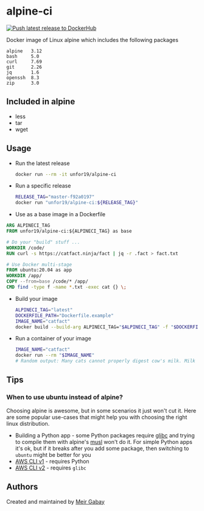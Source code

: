 # alpine-ci

[![Push latest release to DockerHub](https://github.com/unfor19/alpine-ci/workflows/Push%20latest%20release%20to%20DockerHub/badge.svg)](https://github.com/unfor19/alpine-ci/actions?query=workflow%3A%22Push+latest+release+to+DockerHub%22)

Docker image of Linux alpine which includes the following packages

<!-- replacer_start -->

```
alpine   3.12
bash     5.0
curl     7.69
git      2.26
jq       1.6
openssh  8.3
zip      3.0
```

<!-- replacer_end -->

## Included in alpine

- less
- tar
- wget

## Usage

- Run the latest release

  ```bash
  docker run --rm -it unfor19/alpine-ci
  ```

- Run a specific release
  ```bash
  RELEASE_TAG="master-f92a0197"
  docker run "unfor19/alpine-ci:${RELEASE_TAG}"
  ```

- Use as a base image in a Dockerfile

```dockerfile
ARG ALPINECI_TAG
FROM unfor19/alpine-ci:${ALPINECI_TAG} as base

# Do your "build" stuff ...
WORKDIR /code/
RUN curl -s https://catfact.ninja/fact | jq -r .fact > fact.txt

# Use Docker multi-stage
FROM ubuntu:20.04 as app
WORKDIR /app/
COPY --from=base /code/* /app/
CMD find -type f -name *.txt -exec cat {} \;
```

- Build your image

  ```bash
  ALPINECI_TAG="latest"
  DOCKERFILE_PATH="Dockerfile.example"
  IMAGE_NAME="catfact"
  docker build --build-arg ALPINECI_TAG="$ALPINECI_TAG" -f "$DOCKERFILE_PATH" -t "$IMAGE_NAME" .
  ```

- Run a container of your image
  ```bash
  IMAGE_NAME="catfact"
  docker run --rm "$IMAGE_NAME"
  # Random output: Many cats cannot properly digest cow's milk. Milk and milk products give them diarrhea.
  ```

## Tips

### When to use **ubuntu** instead of alpine?

Choosing alpine is awesome, but in some scenarios it just won't cut it. Here are some popular use-cases that might help you with choosing the right linux distribution.

- Building a Python app - some Python packages require [glibc](https://www.gnu.org/software/libc/) and trying to compile them with alpine's [musl](https://www.musl-libc.org/) won't do it. For simple Python apps it's ok, but if it breaks after you add some package, then switching to `ubuntu` might be better for you
- [AWS CLI v1](https://docs.aws.amazon.com/cli/latest/userguide/install-linux.html#install-linux-prereqs) - requires Python
- [AWS CLI v2](https://github.com/aws/aws-cli/issues/4971) - requires `glibc`

## Authors

Created and maintained by [Meir Gabay](https://github.com/unfor19)